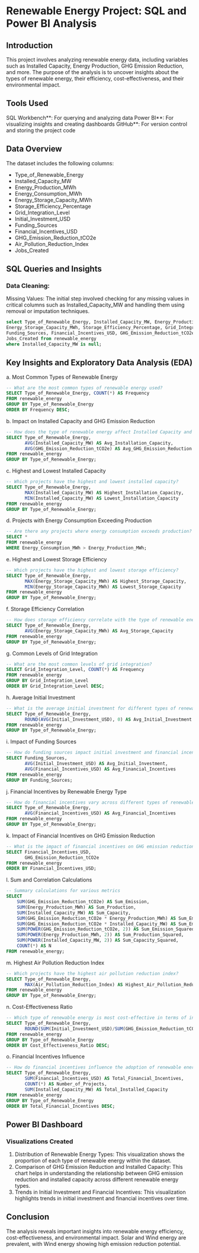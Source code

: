 # Renewable Energy Project: SQL and Power BI Analysis

## Introduction
This project involves analyzing renewable energy data, including variables such as Installed Capacity, Energy Production, GHG Emission Reduction, and more. The purpose of the analysis is to uncover insights about the types of renewable energy, their efficiency, cost-effectiveness, and their environmental impact.

## Tools Used
SQL Workbench**: For querying and analyzing data
Power BI**: For visualizing insights and creating dashboards
GitHub**: For version control and storing the project code

## Data Overview
The dataset includes the following columns:
- Type_of_Renewable_Energy
- Installed_Capacity_MW
- Energy_Production_MWh
- Energy_Consumption_MWh
- Energy_Storage_Capacity_MWh
- Storage_Efficiency_Percentage
- Grid_Integration_Level
- Initial_Investment_USD
- Funding_Sources
- Financial_Incentives_USD
- GHG_Emission_Reduction_tCO2e
- Air_Pollution_Reduction_Index
- Jobs_Created

## SQL Queries and Insights
### Data Cleaning:
Missing Values: The initial step involved checking for any missing values in critical columns such as Installed_Capacity_MW and handling them using removal or imputation techniques.
``` sql
select Type_of_Renewable_Energy, Installed_Capacity_MW, Energy_Production_MWh, Energy_Consumption_MWh,
Energy_Storage_Capacity_MWh, Storage_Efficiency_Percentage, Grid_Integration_Level, Initial_Investment_USD, 
Funding_Sources, Financial_Incentives_USD, GHG_Emission_Reduction_tCO2e, Air_Pollution_Reduction_Index,
Jobs_Created from renewable_energy
where Installed_Capacity_MW is null;
```
## Key Insights and Exploratory Data Analysis (EDA)
a. Most Common Types of Renewable Energy
```sql
-- What are the most common types of renewable energy used?
SELECT Type_of_Renewable_Energy, COUNT(*) AS Frequency
FROM renewable_energy
GROUP BY Type_of_Renewable_Energy
ORDER BY Frequency DESC;
```
b. Impact on Installed Capacity and GHG Emission Reduction
```sql
-- How does the type of renewable energy affect Installed Capacity and GHG Emission Reduction?
SELECT Type_of_Renewable_Energy, 
       AVG(Installed_Capacity_MW) AS Avg_Installation_Capacity,
       AVG(GHG_Emission_Reduction_tCO2e) AS Avg_GHG_Emission_Reduction
FROM renewable_energy
GROUP BY Type_of_Renewable_Energy;
```
c. Highest and Lowest Installed Capacity
```sql
-- Which projects have the highest and lowest installed capacity?
SELECT Type_of_Renewable_Energy,  
       MAX(Installed_Capacity_MW) AS Highest_Installation_Capacity,
       MIN(Installed_Capacity_MW) AS Lowest_Installation_Capacity
FROM renewable_energy
GROUP BY Type_of_Renewable_Energy;
```
d. Projects with Energy Consumption Exceeding Production
```sql
-- Are there any projects where energy consumption exceeds production?
SELECT *
FROM renewable_energy
WHERE Energy_Consumption_MWh > Energy_Production_MWh;
```
e. Highest and Lowest Storage Efficiency
```sql
-- Which projects have the highest and lowest storage efficiency?
SELECT Type_of_Renewable_Energy,  
       MAX(Energy_Storage_Capacity_MWh) AS Highest_Storage_Capacity,
       MIN(Energy_Storage_Capacity_MWh) AS Lowest_Storage_Capacity
FROM renewable_energy
GROUP BY Type_of_Renewable_Energy;
```
f. Storage Efficiency Correlation
```sql 
-- How does storage efficiency correlate with the type of renewable energy?
SELECT Type_of_Renewable_Energy, 
       AVG(Energy_Storage_Capacity_MWh) AS Avg_Storage_Capacity
FROM renewable_energy
GROUP BY Type_of_Renewable_Energy;
```
g. Common Levels of Grid Integration
```sql
-- What are the most common levels of grid integration?
SELECT Grid_Integration_Level, COUNT(*) AS Frequency
FROM renewable_energy
GROUP BY Grid_Integration_Level
ORDER BY Grid_Integration_Level DESC;
```
h. Average Initial Investment
```sql
-- What is the average initial investment for different types of renewable energy?
SELECT Type_of_Renewable_Energy, 
       ROUND(AVG(Initial_Investment_USD), 0) AS Avg_Initial_Investment
FROM renewable_energy
GROUP BY Type_of_Renewable_Energy;
```
i. Impact of Funding Sources
```sql
-- How do funding sources impact initial investment and financial incentives?
SELECT Funding_Sources, 
       AVG(Initial_Investment_USD) AS Avg_Initial_Investment,
       AVG(Financial_Incentives_USD) AS Avg_Financial_Incentives
FROM renewable_energy
GROUP BY Funding_Sources;
```
j. Financial Incentives by Renewable Energy Type
```sql
-- How do financial incentives vary across different types of renewable energy?
SELECT Type_of_Renewable_Energy, 
       AVG(Financial_Incentives_USD) AS Avg_Financial_Incentives
FROM renewable_energy
GROUP BY Type_of_Renewable_Energy;
```
k. Impact of Financial Incentives on GHG Emission Reduction
```sql
-- What is the impact of financial incentives on GHG emission reduction?
SELECT Financial_Incentives_USD, 
       GHG_Emission_Reduction_tCO2e
FROM renewable_energy
ORDER BY Financial_Incentives_USD;
```
l. Sum and Correlation Calculations
```sql
-- Summary calculations for various metrics
SELECT
    SUM(GHG_Emission_Reduction_tCO2e) AS Sum_Emission,
    SUM(Energy_Production_MWh) AS Sum_Production,
    SUM(Installed_Capacity_MW) AS Sum_Capacity,
    SUM(GHG_Emission_Reduction_tCO2e * Energy_Production_MWh) AS Sum_Emission_Production,
    SUM(GHG_Emission_Reduction_tCO2e * Installed_Capacity_MW) AS Sum_Emission_Capacity,
    SUM(POWER(GHG_Emission_Reduction_tCO2e, 2)) AS Sum_Emission_Squared,
    SUM(POWER(Energy_Production_MWh, 2)) AS Sum_Production_Squared,
    SUM(POWER(Installed_Capacity_MW, 2)) AS Sum_Capacity_Squared,
    COUNT(*) AS N
FROM renewable_energy;
```
m. Highest Air Pollution Reduction Index
```sql
-- Which projects have the highest air pollution reduction index?
SELECT Type_of_Renewable_Energy, 
       MAX(Air_Pollution_Reduction_Index) AS Highest_Air_Pollution_Reduction
FROM renewable_energy
GROUP BY Type_of_Renewable_Energy;
```
n. Cost-Effectiveness Ratio
```sql
-- Which type of renewable energy is most cost-effective in terms of initial investment versus GHG emission reduction?
SELECT Type_of_Renewable_Energy, 
       ROUND(SUM(Initial_Investment_USD)/SUM(GHG_Emission_Reduction_tCO2e)) AS Cost_Effectiveness_Ratio
FROM renewable_energy
GROUP BY Type_of_Renewable_Energy
ORDER BY Cost_Effectiveness_Ratio DESC;
```
o. Financial Incentives Influence
```sql
-- How do financial incentives influence the adoption of renewable energy technologies?
SELECT Type_of_Renewable_Energy, 
       SUM(Financial_Incentives_USD) AS Total_Financial_Incentives,
       COUNT(*) AS Number_of_Projects, 
       SUM(Installed_Capacity_MW) AS Total_Installed_Capacity
FROM renewable_energy
GROUP BY Type_of_Renewable_Energy
ORDER BY Total_Financial_Incentives DESC;
```
## Power BI Dashboard
### Visualizations Created
1. Distribution of Renewable Energy Types: This visualization shows the proportion of each type of renewable energy within the dataset.
2. Comparison of GHG Emission Reduction and Installed Capacity: This chart helps in understanding the relationship between GHG emission reduction and installed capacity across different renewable energy types.
3. Trends in Initial Investment and Financial Incentives: This visualization highlights trends in initial investment and financial incentives over time.

## Conclusion
The analysis reveals important insights into renewable energy efficiency, cost-effectiveness, and environmental impact. Solar and Wind energy are prevalent, with Wind energy showing high emission reduction potential.